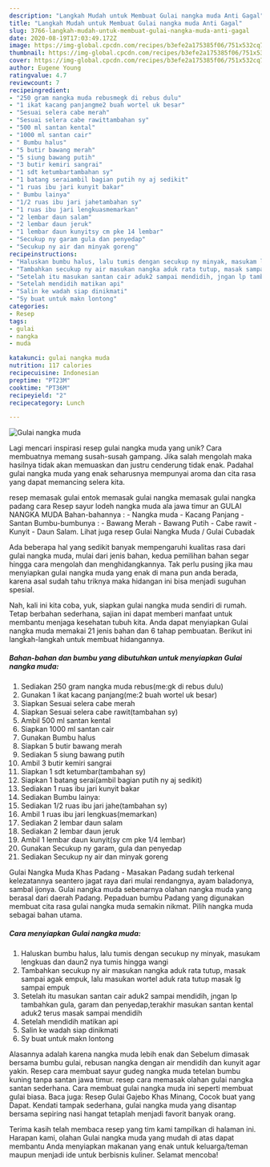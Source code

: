 ```yaml
---
description: "Langkah Mudah untuk Membuat Gulai nangka muda Anti Gagal"
title: "Langkah Mudah untuk Membuat Gulai nangka muda Anti Gagal"
slug: 3766-langkah-mudah-untuk-membuat-gulai-nangka-muda-anti-gagal
date: 2020-08-19T17:03:49.172Z
image: https://img-global.cpcdn.com/recipes/b3efe2a175385f06/751x532cq70/gulai-nangka-muda-foto-resep-utama.jpg
thumbnail: https://img-global.cpcdn.com/recipes/b3efe2a175385f06/751x532cq70/gulai-nangka-muda-foto-resep-utama.jpg
cover: https://img-global.cpcdn.com/recipes/b3efe2a175385f06/751x532cq70/gulai-nangka-muda-foto-resep-utama.jpg
author: Eugene Young
ratingvalue: 4.7
reviewcount: 7
recipeingredient:
- "250 gram nangka muda rebusmegk di rebus dulu"
- "1 ikat kacang panjangme2 buah wortel uk besar"
- "Sesuai selera cabe merah"
- "Sesuai selera cabe rawittambahan sy"
- "500 ml santan kental"
- "1000 ml santan cair"
- " Bumbu halus"
- "5 butir bawang merah"
- "5 siung bawang putih"
- "3 butir kemiri sangrai"
- "1 sdt ketumbartambahan sy"
- "1 batang seraiambil bagian putih ny aj sedikit"
- "1 ruas ibu jari kunyit bakar"
- " Bumbu lainya"
- "1/2 ruas ibu jari jahetambahan sy"
- "1 ruas ibu jari lengkuasmemarkan"
- "2 lembar daun salam"
- "2 lembar daun jeruk"
- "1 lembar daun kunyitsy cm pke 14 lembar"
- "Secukup ny garam gula dan penyedap"
- "Secukup ny air dan minyak goreng"
recipeinstructions:
- "Haluskan bumbu halus, lalu tumis dengan secukup ny minyak, masukam lengkuas dan daun2 nya tumis hingga wangi"
- "Tambahkan secukup ny air masukan nangka aduk rata tutup, masak sampai agak empuk, lalu masukan wortel aduk rata tutup masak lg sampai empuk"
- "Setelah itu masukan santan cair aduk2 sampai mendidih, jngan lp tambahkan gula, garam dan penyedap,terakhir masukan santan kental aduk2 terus masak sampai mendidih"
- "Setelah mendidih matikan api"
- "Salin ke wadah siap dinikmati"
- "Sy buat untuk makn lontong"
categories:
- Resep
tags:
- gulai
- nangka
- muda

katakunci: gulai nangka muda 
nutrition: 117 calories
recipecuisine: Indonesian
preptime: "PT23M"
cooktime: "PT36M"
recipeyield: "2"
recipecategory: Lunch

---
```



![Gulai nangka muda](https://img-global.cpcdn.com/recipes/b3efe2a175385f06/751x532cq70/gulai-nangka-muda-foto-resep-utama.jpg)

Lagi mencari inspirasi resep gulai nangka muda yang unik? Cara membuatnya memang susah-susah gampang. Jika salah mengolah maka hasilnya tidak akan memuaskan dan justru cenderung tidak enak. Padahal gulai nangka muda yang enak seharusnya mempunyai aroma dan cita rasa yang dapat memancing selera kita.

resep memasak gulai entok memasak gulai nangka memasak gulai nangka padang cara Resep sayur lodeh nangka muda ala jawa timur an GULAI NANGKA MUDA Bahan-bahannya : - Nangka muda - Kacang Panjang - Santan Bumbu-bumbunya : - Bawang Merah - Bawang Putih - Cabe rawit - Kunyit - Daun Salam. Lihat juga resep Gulai Nangka Muda / Gulai Cubadak

Ada beberapa hal yang sedikit banyak mempengaruhi kualitas rasa dari gulai nangka muda, mulai dari jenis bahan, kedua pemilihan bahan segar hingga cara mengolah dan menghidangkannya. Tak perlu pusing jika mau menyiapkan gulai nangka muda yang enak di mana pun anda berada, karena asal sudah tahu triknya maka hidangan ini bisa menjadi suguhan spesial.


Nah, kali ini kita coba, yuk, siapkan gulai nangka muda sendiri di rumah. Tetap berbahan sederhana, sajian ini dapat memberi manfaat untuk membantu menjaga kesehatan tubuh kita. Anda dapat menyiapkan Gulai nangka muda memakai 21 jenis bahan dan 6 tahap pembuatan. Berikut ini langkah-langkah untuk membuat hidangannya.

<!--inarticleads1-->

##### Bahan-bahan dan bumbu yang dibutuhkan untuk menyiapkan Gulai nangka muda:

1. Sediakan 250 gram nangka muda rebus(me:gk di rebus dulu)
1. Gunakan 1 ikat kacang panjang(me:2 buah wortel uk besar)
1. Siapkan Sesuai selera cabe merah
1. Siapkan Sesuai selera cabe rawit(tambahan sy)
1. Ambil 500 ml santan kental
1. Siapkan 1000 ml santan cair
1. Gunakan  Bumbu halus
1. Siapkan 5 butir bawang merah
1. Sediakan 5 siung bawang putih
1. Ambil 3 butir kemiri sangrai
1. Siapkan 1 sdt ketumbar(tambahan sy)
1. Siapkan 1 batang serai(ambil bagian putih ny aj sedikit)
1. Sediakan 1 ruas ibu jari kunyit bakar
1. Sediakan  Bumbu lainya:
1. Sediakan 1/2 ruas ibu jari jahe(tambahan sy)
1. Ambil 1 ruas ibu jari lengkuas(memarkan)
1. Sediakan 2 lembar daun salam
1. Sediakan 2 lembar daun jeruk
1. Ambil 1 lembar daun kunyit(sy cm pke 1/4 lembar)
1. Gunakan Secukup ny garam, gula dan penyedap
1. Sediakan Secukup ny air dan minyak goreng


Gulai Nangka Muda Khas Padang - Masakan Padang sudah terkenal kelezatannya seantero jagat raya dari mulai rendangnya, ayam baladonya, sambal ijonya. Gulai nangka muda sebenarnya olahan nangka muda yang berasal dari daerah Padang. Pepaduan bumbu Padang yang digunakan membuat cita rasa gulai nangka muda semakin nikmat. Pilih nangka muda sebagai bahan utama. 

<!--inarticleads2-->

##### Cara menyiapkan Gulai nangka muda:

1. Haluskan bumbu halus, lalu tumis dengan secukup ny minyak, masukam lengkuas dan daun2 nya tumis hingga wangi
1. Tambahkan secukup ny air masukan nangka aduk rata tutup, masak sampai agak empuk, lalu masukan wortel aduk rata tutup masak lg sampai empuk
1. Setelah itu masukan santan cair aduk2 sampai mendidih, jngan lp tambahkan gula, garam dan penyedap,terakhir masukan santan kental aduk2 terus masak sampai mendidih
1. Setelah mendidih matikan api
1. Salin ke wadah siap dinikmati
1. Sy buat untuk makn lontong


Alasannya adalah karena nangka muda lebih enak dan Sebelum dimasak bersama bumbu gulai, rebusan nangka dengan air mendidih dan kunyit agar yakin. Resep cara membuat sayur gudeg nangka muda tetelan bumbu kuning tanpa santan jawa timur. resep cara memasak olahan gulai nangka santan sederhana. Cara membuat gulai nangka muda ini seperti membuat gulai biasa. Baca juga: Resep Gulai Gajebo Khas Minang, Cocok buat yang Dapat. Kendati tampak sederhana, gulai nangka muda yang disantap bersama sepiring nasi hangat tetaplah menjadi favorit banyak orang. 

Terima kasih telah membaca resep yang tim kami tampilkan di halaman ini. Harapan kami, olahan Gulai nangka muda yang mudah di atas dapat membantu Anda menyiapkan makanan yang enak untuk keluarga/teman maupun menjadi ide untuk berbisnis kuliner. Selamat mencoba!
